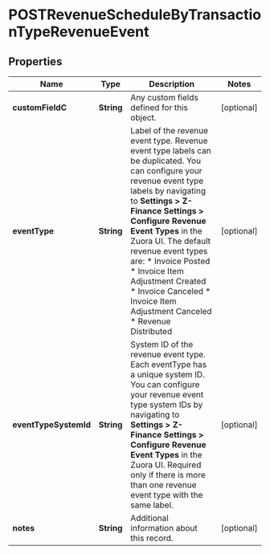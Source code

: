 
# POSTRevenueScheduleByTransactionTypeRevenueEvent

## Properties
Name | Type | Description | Notes
------------ | ------------- | ------------- | -------------
**customFieldC** | **String** | Any custom fields defined for this object.  |  [optional]
**eventType** | **String** | Label of the revenue event type. Revenue event type labels can be duplicated. You can configure your revenue event type labels by navigating to **Settings &gt; Z-Finance Settings &gt; Configure Revenue Event Types** in the Zuora UI. The default revenue event types are: * Invoice Posted * Invoice Item Adjustment Created * Invoice Canceled * Invoice Item Adjustment Canceled * Revenue Distributed  |  [optional]
**eventTypeSystemId** | **String** | System ID of the revenue event type. Each eventType has a unique system ID. You can configure your revenue event type system IDs by navigating to **Settings &gt; Z-Finance Settings &gt; Configure Revenue Event Types** in the Zuora UI.  Required only if there is more than one revenue event type with the same label.  |  [optional]
**notes** | **String** | Additional information about this record.  |  [optional]



